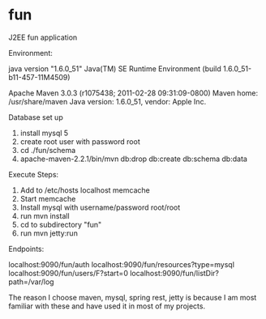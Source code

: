 fun
===


J2EE fun application

Environment:

java version "1.6.0_51"
Java(TM) SE Runtime Environment (build 1.6.0_51-b11-457-11M4509)

Apache Maven 3.0.3 (r1075438; 2011-02-28 09:31:09-0800)
Maven home: /usr/share/maven
Java version: 1.6.0_51, vendor: Apple Inc.

Database set up

1. install mysql 5
2. create root user with password root
3. cd ./fun/schema
4. apache-maven-2.2.1/bin/mvn db:drop db:create db:schema db:data


Execute Steps:

1.  Add to /etc/hosts localhost memcache
2.  Start memcache
3.  Install mysql with username/password root/root
4.  run mvn install
5.  cd to subdirectory "fun"
6.  run mvn jetty:run

Endpoints:

localhost:9090/fun/auth
localhost:9090/fun/resources?type=mysql
localhost:9090/fun/users/F?start=0
localhost:9090/fun/listDir?path=/var/log


The reason I choose maven, mysql, spring rest, jetty is because I am most familiar with these and have used it in most of my projects.


